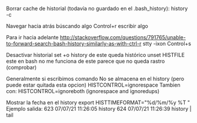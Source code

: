 Borrar cache de historial (todavía no guardado en el .bash_history):
history -c

Navegar hacia atrás búscando algo
Control+r escribir algo

Para ir hacia adelante http://stackoverflow.com/questions/791765/unable-to-forward-search-bash-history-similarly-as-with-ctrl-r
stty -ixon
Control+s

Desactivar historial
set +o history
  de este queda histórico
unset HISTFILE
  este en bash no me funciona
  de este parece que no queda rastro (comprobar)

Generalmente si escribimos
 comando
No se almacena en el history (pero puede estar quitada esta opcion)
  HISTCONTROL=ignorespace
  Tambien con: HISTCONTROL=ignoreboth (ignorespace and ignoredups)

Mostrar la fecha en el history
export HISTTIMEFORMAT="%d/%m/%y %T "
Ejemplo salida:
  623  07/07/21 11:26:05 history
  624  07/07/21 11:26:39 history | tail
